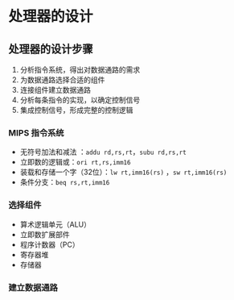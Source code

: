 # 处理器的设计

## 处理器的设计步骤

1. 分析指令系统，得出对数据通路的需求 
2. 为数据通路选择合适的组件
3. 连接组件建立数据通路 
4. 分析每条指令的实现，以确定控制信号 
5. 集成控制信号，形成完整的控制逻辑

### MIPS 指令系统

* 无符号加法和减法 ：`addu rd,rs,rt`，`subu rd,rs,rt`
* 立即数的逻辑或：`ori rt,rs,imm16`
* 装载和存储一个字（32位）：`lw rt,imm16(rs)` ，`sw rt,imm16(rs)`
* 条件分支：`beq rs,rt,imm16`

### 选择组件

* 算术逻辑单元（ALU）
* 立即数扩展部件
* 程序计数器（PC）
* 寄存器堆
* 存储器

### 建立数据通路




